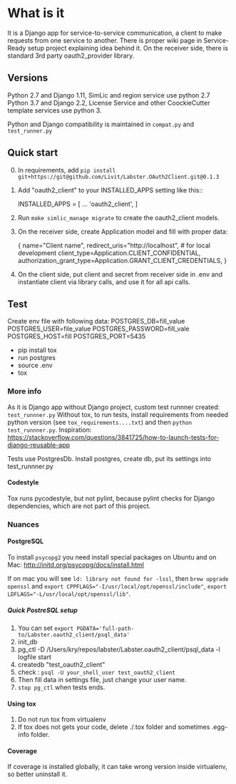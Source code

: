 What is it
=====

It is a Django app for service-to-service communication, a client to make requests from one service to another.
There is proper wiki page in Service-Ready setup project explaining idea behind it.
On the receiver side, there is standard 3rd party oauth2_provider library.

Versions
--------
Python 2.7 and Django 1.11, SimLic and region service use python 2.7
Python 3.7 and Django 2.2, License Service and other CoockieCutter template services use python 3.

Python and Django compatibility is maintained in `compat.py` and `test_runner.py`

Quick start
-----------

0. In requirements, add `pip install git+https://git@github.com/Livit/Labster.OAuth2Client.git@0.1.3`

1. Add "oauth2_client" to your INSTALLED_APPS setting like this::

    INSTALLED_APPS = [
        ...
        'oauth2_client',
    ]

2. Run `make simlic_manage migrate` to create the oauth2_client models.

3. On the receiver side, create Application model and fill with proper data:

    {
        name="Client name",
        redirect_uris="http://localhost",  # for local development
        client_type=Application.CLIENT_CONFIDENTIAL,
        authorization_grant_type=Application.GRANT_CLIENT_CREDENTIALS,
    }

4. On the client side, put client and secret from receiver side in .env and instantiate client via library calls, and use it for all api calls.


Test
----

Create env file with following data:
POSTGRES_DB=fill_value
POSTGRES_USER=file_value
POSTGRES_PASSWORD=fill_vale
POSTGRES_HOST=fill
POSTGRES_PORT=5435


- pip install tox
- run postgres
- source .env
- tox

### More info
As it is Django app without Django project, custom test runnner created: `test_runnner.py`
Without tox, to run tests, install requirements from needed python version (see `tox_requirements....txt`) and then `python test_runnner.py`. Inspiration: https://stackoverflow.com/questions/3841725/how-to-launch-tests-for-django-reusable-app

Tests use PostgresDb. Install postgres, create db, put its settings into test_runnner.py

#### Codestyle

Tox runs pycodestyle, but not pylint, because pylint checks for Django dependencies, which are not part of this project.

### Nuances

#### PostgreSQL
To install `psycopg2` you need install special packages on Ubuntu and on Mac: http://initd.org/psycopg/docs/install.html

If on mac you will see `ld: library not found for -lssl`, then `brew upgrade openssl`
and `export CPPFLAGS="-I/usr/local/opt/openssl/include"`, `export LDFLAGS="-L/usr/local/opt/openssl/lib"`.

##### Quick PostreSQL setup
1. You can set `export PGDATA='full-path-to/Labster.oauth2_client/psql_data'`
2. init_db
3. pg_ctl -D /Users/kry/repos/labster/Labster.oauth2_client/psql_data -l logfile start
4. createdb "test_oauth2_client"
5. check : `psql -U your_shell_user test_oauth2_client`
6. Then fill data in settings file, just change your user name.
7. `stop pg_ctl` when tests ends.


#### Using tox
1. Do not run tox from virtualenv
2. If tox does not gets your code, delete ./.tox folder and sometimes .egg-info folder.

#### Coverage
If coverage is installed globally, it can take wrong version inside virtualenv, so better uninstall it.
